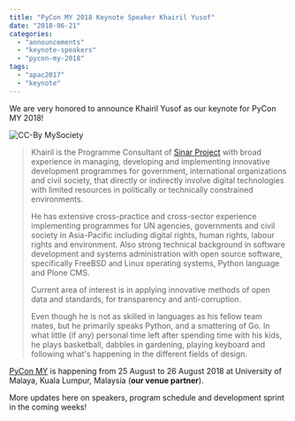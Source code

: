```yaml
---
title: "PyCon MY 2018 Keynote Speaker Khairil Yusof"
date: "2018-06-21"
categories:
  - "announcements"
  - "keynote-speakers"
  - "pycon-my-2018"
tags:
  - "apac2017"
  - "keynote"
---
```


We are very honored to announce Khairil Yusof as our keynote for PyCon MY 2018!

![CC-By MySociety](/archived-images/37279815922_f0100614c0_n.jpg)

> Khairil is the Programme Consultant of [Sinar Project](https://sinarproject.org) with broad experience in managing, developing and implementing innovative development programmes for government, international organizations and civil society, that directly or indirectly involve digital technologies with limited resources in politically or technically constrained environments.
>
> He has extensive cross-practice and cross-sector experience implementing programmes for UN agencies, governments and civil society in Asia-Pacific including digital rights, human rights, labour rights and environment. Also strong technical background in software development and systems administration with open source software, specifically FreeBSD and Linux operating systems, Python language and Plone CMS.
>
> Current area of interest is in applying innovative methods of open data and standards, for transparency and anti-corruption.
>
> Even though he is not as skilled in languages as his fellow team mates, but he primarily speaks Python, and a smattering of Go. In what little (if any) personal time left after spending time with his kids, he plays basketball, dabbles in gardening, playing keyboard and following what's happening in the different fields of design.

[PyCon MY](http://pycon-my-2018.peatix.com) is happening from 25 August to 26 August 2018 at University of Malaya, Kuala Lumpur, Malaysia (**our venue partner**).

More updates here on speakers, program schedule and development sprint in the coming weeks!
